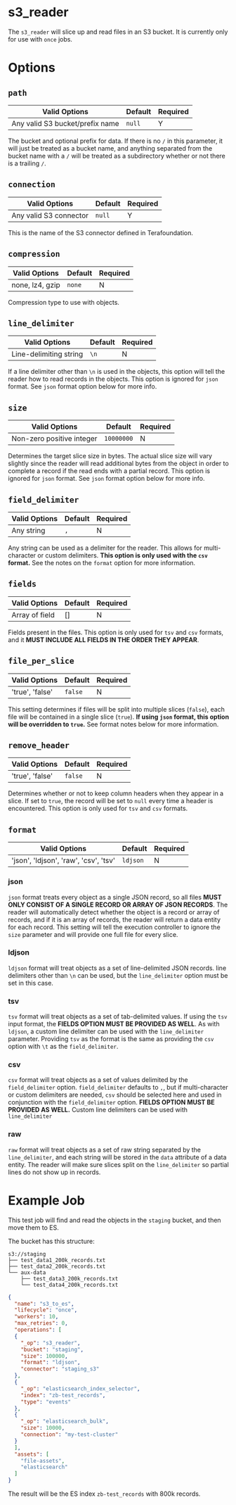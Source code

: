 # s3_reader

The `s3_reader` will slice up and read files in an S3 bucket. It is currently only for use with `once` jobs.

# Options

## `path`

| Valid Options | Default | Required |
| ----------- | ------- | -------- |
| Any valid S3 bucket/prefix name | `null` | Y |

The bucket and optional prefix for data. If there is no `/` in this parameter, it will just be treated as a bucket name, and anything separated from the bucket name with a `/` will be treated as a subdirectory whether or not there is a trailing `/`.

## `connection`

| Valid Options | Default | Required |
| ----------- | ------- | -------- |
| Any valid S3 connector | `null` | Y |

This is the name of the S3 connector defined in Terafoundation.

## `compression`

| Valid Options | Default | Required |
| ----------- | ------- | -------- |
| none, lz4, gzip | `none` | N |

Compression type to use with objects.

## `line_delimiter`

| Valid Options | Default | Required |
| ----------- | ------- | -------- |
| Line-delimiting string | `\n` | N |

If a line delimiter other than `\n` is used in the objects, this option will tell the reader how to read records in the objects. This option is ignored for `json` format. See `json` format option below for more info.

## `size`

| Valid Options | Default | Required |
| ----------- | ------- | -------- |
| Non-zero positive integer | `10000000` | N |

Determines the target slice size in bytes. The actual slice size will vary slightly since the reader will read additional bytes from the object in order to complete a record if the read ends with a partial record. This option is ignored for `json` format. See `json` format option below for more info.

## `field_delimiter`

| Valid Options | Default | Required |
| ----------- | ------- | -------- |
| Any string | `,` | N |

Any string can be used as a delimiter for the reader. This allows for multi-character or custom delimiters. **This option is only used with the `csv` format.** See the notes on the `format` option for more information.

## `fields`

| Valid Options | Default | Required |
| ----------- | ------- | -------- |
| Array of field | [] | N |

Fields present in the files. This option is only used for `tsv` and `csv` formats, and it **MUST INCLUDE ALL FIELDS IN THE ORDER THEY APPEAR**.

## `file_per_slice`

| Valid Options | Default | Required |
| ----------- | ------- | -------- |
| 'true', 'false' | `false` | N |

This setting determines if files will be split into multiple slices (`false`), each file will be contained in a single slice (`true`).  **If using `json` format, this option will be overridden to `true`.** See format notes below for more information.

## `remove_header`

| Valid Options | Default | Required |
| ----------- | ------- | -------- |
| 'true', 'false' | `false` | N |

Determines whether or not to keep column headers when they appear in a slice. If set to `true`, the record will be set to `null` every time a header is encountered. This option is only used for `tsv` and `csv` formats.

## `format`

| Valid Options | Default | Required |
| ----------- | ------- | -------- |
| 'json', 'ldjson', 'raw', 'csv', 'tsv' | `ldjson` | N |

### json

`json` format treats every object as a single JSON record, so all files **MUST ONLY CONSIST OF A SINGLE RECORD OR ARRAY OF JSON RECORDS**. The reader will automatically detect whether the object is a record or array of records, and if it is an array of records, the reader will return a data entity for each record. This setting will tell the execution controller to ignore the `size` parameter and will provide one full file for every slice.

### ldjson

`ldjson` format will treat objects as a set of line-delimited JSON records. line  delimiters other than `\n` can be used, but the `line_delimiter` option must be set in this case.

### tsv

`tsv` format will treat objects as a set of tab-delimited values. If using the `tsv` input format, the **FIELDS OPTION MUST BE PROVIDED AS WELL**. As with `ldjson`, a custom line delimiter can be used with the `line_delimiter` parameter. Providing `tsv` as the format is the same as providing the `csv` option with `\t` as the `field_delimiter`.

### csv

`csv` format will treat objects as a set of values delimited by the `field_delimiter` option. `field_delimiter` defaults to `,`, but if multi-character or custom delimiters are needed, `csv` should be selected here and used in conjunction with the `field_delimiter` option. **FIELDS OPTION MUST BE PROVIDED AS WELL.** Custom line delimiters can be used with `line_delimiter`

### raw

`raw` format will treat objects as a set of raw string separated by the `line_delimiter`, and each string will be stored in the `data` attribute of a data entity. The reader will make sure slices split on the `line_delimiter` so partial lines do not show up in records.

# Example Job

This test job will find and read the objects in the `staging` bucket, and then move them to ES.

The bucket has this structure:
```text
s3://staging
├── test_data1_200k_records.txt
├── test_data2_200k_records.txt
└── aux-data
    ├── test_data3_200k_records.txt
    └── test_data4_200k_records.txt
```

```json
{
  "name": "s3_to_es",
  "lifecycle": "once",
  "workers": 10,
  "max_retries": 0,
  "operations": [
  {
    "_op": "s3_reader",
    "bucket": "staging",
    "size": 100000,
    "format": "ldjson",
    "connector": "staging_s3"
  },
  {
    "_op": "elasticsearch_index_selector",
    "index": "zb-test_records",
    "type": "events"
  },
  {
    "_op": "elasticsearch_bulk",
    "size": 10000,
    "connection": "my-test-cluster"
  }
  ],
  "assets": [
    "file-assets",
    "elasticsearch"
  ]
}
```

The result will be the ES index `zb-test_records` with 800k records.
